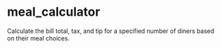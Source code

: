 # meal_calculator
Calculate the bill total, tax, and tip for a specified number of diners based on their meal choices.

